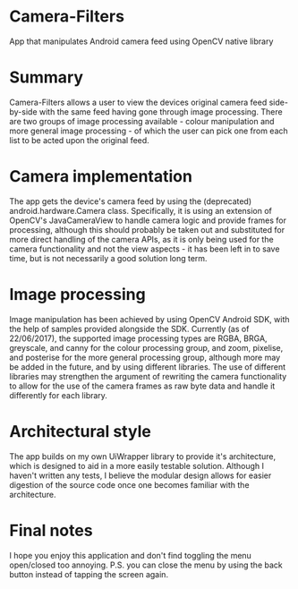 # Camera-Filters
App that manipulates Android camera feed using OpenCV native library

# Summary

Camera-Filters allows a user to view the devices original camera feed side-by-side with the same feed having gone through image processing. There are two groups of image processing available - colour manipulation and more general image processing - of which the user can pick one from each list to be acted upon the original feed. 

# Camera implementation

The app gets the device's camera feed by using the (deprecated) android.hardware.Camera class. Specifically, it is using an extension of OpenCV's JavaCameraView to handle camera logic and provide frames for processing, although this should probably be taken out and substituted for more direct handling of the camera APIs, as it is only being used for the camera functionality and not the view aspects - it has been left in to save time, but is not necessarily a good solution long term.

# Image processing

Image manipulation has been achieved by using OpenCV Android SDK, with the help of samples provided alongside the SDK. Currently (as of 22/06/2017), the supported image processing types are RGBA, BRGA, greyscale, and canny for the colour processing group, and zoom, pixelise, and posterise for the more general processing group, although more may be added in the future, and by using different libraries. The use of different libraries may strengthen the argument of rewriting the camera functionality to allow for the use of the camera frames as raw byte data and handle it differently for each library.

# Architectural style

The app builds on my own UiWrapper library to provide it's architecture, which is designed to aid in a more easily testable solution. Although I haven't written any tests, I believe the modular design allows for easier digestion of the source code once one becomes familiar with the architecture.

# Final notes

I hope you enjoy this application and don't find toggling the menu open/closed too annoying. P.S. you can close the menu by using the back button instead of tapping the screen again.